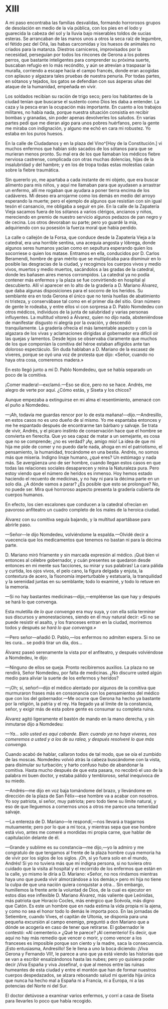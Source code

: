 # XIII

A mi paso encontraba las familias desvalidas, formando horrorosos grupos de
desolación en medio de la vía pública, con los pies en el lodo y guarecida la
cabeza del sol y la lluvia bajo miserables toldos de sucias esteras. Se
arrancaban de las manos unos a otros la seca raíz de legumbre, el fétido pez
del Oñá, las habas carcomidas y los huesos de animales no criados para la
matanza. Diestros carniceros, improvisados por la necesidad, perseguían por
todos los rincones de Gerona a los pobres perros, que bastante inteligentes
para comprender su próxima suerte, buscaban refugio en lo más recóndito, y aún
se atrevían a traspasar la muralla, corriendo a escape hacia el campo francés,
donde eran acogidas con aplauso y algazara tales pruebas de nuestra penuria.
Por todas partes, en sótanos y tejados, los gatos se defendían con sus ásperas
uñas del ataque de la humanidad, empeñada en vivir.

Los soldados recibían su ración de trigo seco; pero los habitantes de la ciudad
tenían que buscarse el sustento como Dios les daba a entender. La caza y la
pesca eran la ocupación más importante. En cuanto a los trabajos militares, no
había nada, porque nuestra situación consistía en recibir bombas y granadas,
sin poder apenas devolverles los saludos. En varias partes pedí que me dieran
algo para unos pobres huérfanos, pero la gente me miraba con indignación,
y alguno me echó en cara mi robustez. Yo estaba en los puros huesos.

En la calle de Ciudadanos y en la plaza del Vino^[Hoy de la Constitución.] vi
muchos enfermos que habían sido sacados de los sótanos para que se murieran
menos pronto. Su mal era de los que llamaban los médicos fiebre nerviosa
castrense, complicada con otras muchas dolencias, hijas de la insalubridad
y del hambre; y en los de tropa todas estas molestias caían sobre la fiebre
traumática.

Sin quererlo yo, me apartaba a cada instante de mi objeto, que era buscar
alimento para mis niños, y aquí me llamaban para que ayudasen a arrastrar un
enfermo, allí me rogaban que ayudara a poner tierra encima de los cadáveres. Mi
deseo era arrojarme como los demás en medio del arroyo esperando la muerte;
pero el ejemplo de algunos que resistían con sin igual tesón el cansancio, me
obligaba a seguir en pie. En la calle de la Zapatería Vieja sacamos fuera de
los sótanos a varios clérigos, ancianos y niños, mereciendo en premio de
nuestro servicio algunos pedazos de pan negro y de cecina. Los otros devoraban
su parte; pero yo guardé la mía, adquiriendo con su posesión la fuerza moral
que había perdido.

La calle o callejón de la Forsa, que conduce desde la Zapatería Vieja a la
catedral, era una horrible sentina, una acequia angosta y lóbrega, donde
algunos seres humanos yacían como en sepultura esperando quien los socorriese
o quien los matase. Entramos en ella, conducidos por D. Carlos Beramendi,
hombre de gran mérito que se multiplicaba para disminuir en lo posible las
desgracias de la ciudad, y recogimos los cuerpos vivos y medio vivos, muertos
y medio muertos, sacándolos a las gradas de la catedral, donde les bañasen
aires menos corrompidos. La catedral ya no podía contener más enfermos y la
plaza se fue convirtiendo en hospital al descubierto. Allí vi aparecer en lo
alto de la gradería a D. Mariano Álvarez, que daba algunas disposiciones para
el socorro de los heridos. Su semblante era en toda Gerona el único que no
tenía huellas de abatimiento ni tristeza, y conservábase tal como en el primer
día del sitio. Gran número de gente le rodeaba, y entre ellos vi con sorpresa
a D. Pablo Nomdedeu con otros médicos, individuos de la junta de salubridad
y varias personas influyentes. La multitud vitoreó a Álvarez, quien no dijo
nada, absteniéndose de manifestar disgusto ni alegría por la ovación,
y descendió tranquilamente. La gradería ofrecía el más lamentable aspecto y con
la algazara de los vivas y aclamaciones dirigidas al gobernador era difícil oír
las quejas y lamentos. Desde lejos se observaba claramente que muchos de los
que componían la comitiva del héroe estaban afligidos ante tan doloroso
espectáculo. Sin duda hablaban a D. Mariano de la escasez de víveres, porque se
oyó una voz de protesta que dijo: «Señor, cuando no haya otra cosa, comeremos
madera.»

En esto llegó junto a mí D. Pablo Nomdedeu, que se había separado un poco de la
comitiva.

¡Comer madera!—exclamó.—Eso se dice, pero no se hace. Andrés, me alegro de
verte por aquí. ¿Cómo estás, y Siseta y los chicos?

Aunque empezaba a extinguirse en mi alma el resentimiento, amenacé con el puño
a Nomdedeu.

—¡Ah, todavía me guardas rencor por lo de esta mañana!—dijo.—Andresillo, en
estos casos no es uno dueño de sí mismo. Yo me espantaba entonces y me he
espantado después de encontrarme tan bárbaro y salvaje. Se trata de vivir,
Andrés, y el pícaro instinto de conservación hace que el hombre se convierta en
fierecita. Que yo sea capaz de matar a un semejante, es cosa que no se
comprende; ¿no es verdad? ¡Ay, amigo mío! La idea de que mi hija me pide de
comer y no puedo darle nada, ahoga en mí el patriotismo, el pensamiento, la
humanidad, trocándome en una bestia. Andrés, no somos más que miseria. Indigno
linaje humano, ¿qué eres? Un estómago y nada más. Se avergüenza uno de ser
hombre, cuando llegan estos casos en que todas las relaciones sociales
desaparecen y reina la Naturaleza pura. Pero estoy viendo que el número de
heridos es inmenso. Hoy hemos estado haciendo el recuento de medicinas, y no
hay ni para la décima parte en un solo día. ¿A dónde vamos a parar? ¿Es posible
que esto se prolongue? No, no puede ser. Mira qué horroroso aspecto presenta la
gradería cubierta de cuerpos humanos.

En efecto, los cien escalones que conducen a la catedral ofrecían en pavoroso
anfiteatro un cuadro completo de los males de la heroica ciudad.

Álvarez con su comitiva seguía bajando, y la multitud apartábase para abrirle
paso.

—Señor—le dijo Nomdedeu, volviéndome la espalda.—Olvidé decir a vuecencia que
los medicamentos que tenemos no bastan ni para la décima parte.

D. Mariano miró fríamente y sin marcada expresión al médico. ¡Qué bien vi
entonces al célebre gobernador, y cuán presentes se quedaron desde entonces en
mi mente sus facciones, su mirar y sus palabras! La cara pálida y curtida, los
ojos vivos, el pelo cano, la figura delgada y enjuta, la contextura de acero,
la fisonomía imperturbable y estatuaria, la tranquilidad y la serenidad juntas
en su semblante; todo lo examiné, y todo lo retuve en la memoria.

—Si no hay bastantes medicinas—dijo,—empléense las que hay y después se hará lo
que convenga.

Esta muletilla de *lo que convenga* era muy suya, y con ella solía terminar
sus discursos y amonestaciones, siendo en él muy natural decir: «Si no se
puede resistir el asalto, y los franceses entran en la ciudad, moriremos todos y
después *se hará lo que convenga.»*

—Pero señor—añadió D. Pablo,—los enfermos no admiten espera. Si no se les
cura... se podrá tirar un día, dos...

Álvarez paseó serenamente la vista por el anfiteatro, y después volviéndose
a Nomdedeu, le dijo:

—Ninguno de ellos se queja. Pronto recibiremos auxilios. La plaza no se
rendirá, Señor Nomdedeu, por falta de medicinas. ¿No discurre usted algún medio
para aliviar la suerte de los enfermos y heridos?

—¡Oh; sí, señor!—dijo el médico alentado por algunos de la comitiva que
murmuraron frases más en consonancia con los pensamientos del médico que con
los del gobernador.—Me ocurre que Gerona ha hecho ya bastante por la religión,
la patria y el rey. Ha llegado ya al límite de la constancia, señor, y exigir
más de esta pobre gente es consumar su completa ruina.

Álvarez agitó ligeramente el bastón de mando en la mano derecha, y sin
inmutarse dijo a Nomdedeu:

*—Ya... sólo usted es aquí cobarde. Bien: cuando ya no haya víveres, nos
comeremos a usted y a los de su ralea, y después resolveré lo que más
convenga.*

Cuando acabó de hablar, callaron todos de tal modo, que se oía el zumbido de
las moscas. Nomdedeu volvió atrás la cabeza buscándome con la vista, para
disimular su turbación; y harto confuso hubo de abandonar la comitiva. Hasta
mucho después de que esta pasara, no recobró el uso de la palabra mi buen
doctor, y estaba pálido y tembloroso, señal inequívoca de su miedo.

—Andrés—me dijo en voz baja tomándome del brazo, y llevándome en dirección de
la plaza de San Félix—ese hombre va a acabar con nosotros. Yo soy patriota, sí
señor, muy patriota; pero todo tiene su límite natural, y eso de que lleguemos
a comernos unos a otros me parece una temeridad salvaje.

—La entereza de D. Mariano—le respondí,—nos llevará a tragarnos mutuamente;
pero por lo que a mí toca, y mientras sepa que ese hombre está vivo, antes me
comeré a mordidas mi propia carne, que hablar de capitulación delante de él.

—Grande y sublime es su constancia—me dijo,—yo la admiro y me congratulo de que
tengamos al frente de la plaza hombre cuya memoria ha de vivir por los siglos
de los siglos. ¡Oh, si yo fuera solo en el mundo, Andrés! Si yo no tuviera más
que mi indigna persona, si no tuviera otro cuidado que la visita al hospital
y el recorrido de los enfermos que están en la calle, yo mismo le diría a D.
Mariano: «Señor, no nos rindamos mientras haya uno que pueda vivir almorzándose
a los demás;» pero mi hija no tiene la culpa de que una nación quiera
conquistar a otra... Sin embargo, humillemos la frente ante la voluntad de
Dios, de la cual es ejecutor en estos días ese inflexible D. Mariano Álvarez,
más valiente que Leónidas, más patriota que Horacio Cocles, más enérgico que
Scévola, más digno que Catón. Es este un hombre que en nada estima la vida
propia ni la ajena, y como no sea el honor todo lo demás le importa poco. En
las jornadas de Setiembre, cuando Vives, el capitán de Ultonia, se disponía
para una pequeña excursión al campo enemigo, preguntó a don Mariano que a dónde
se acogería en caso de tener que retirarse. El gobernador le contestó: «Al
cementerio.» ¿Qué te parece? ¡Al cementerio! Es decir, que aquí no hay más
remedio que vencer o morir, y como vencer a los franceses es imposible porque
son ciento y la madre, saca la consecuencia. ¡Esto entusiasma, Andresillo! Se
le llena a uno la boca diciendo: ¡Viva Gerona y Fernando VII!, le parece a uno
que ya está viendo las historias que se van a escribir ensalzándonos hasta las
nubes; pero yo quisiera poder decir ¡Viva España y viva Josefina!, o que al
menos entre las ruinas humeantes de esta ciudad y entre el montón que han de
formar nuestros cuerpos despedazados, se alzara rebosando salud mi querida hija
única que nunca ha hecho mal a España ni a Francia, ni a Europa, ni a las
potencias del Norte ni del Sur.

El doctor detúvose a examinar varios enfermos, y corrí a casa de Siseta para
llevarles lo poco que había recogido.

